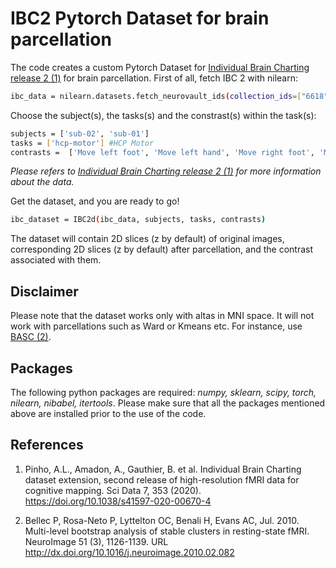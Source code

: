 # IBC2 Pytorch Dataset for brain parcellation

The code creates a custom Pytorch Dataset for [Individual Brain Charting release 2 (1)](/#references) for brain parcellation. 
First of all, fetch IBC 2 with nilearn:

```sh
ibc_data = nilearn.datasets.fetch_neurovault_ids(collection_ids=["6618"])
```
Choose the subject(s), the tasks(s) and the constrast(s) within the task(s):

```sh
subjects = ['sub-02', 'sub-01']
tasks = ['hcp-motor'] #HCP Motor
contrasts =  ['Move left foot', 'Move left hand', 'Move right foot', 'Move tongue']
```

_Please refers to [Individual Brain Charting release 2 (1)](/##references) for more information about the data._

Get the dataset, and you are ready to go!

```sh
ibc_dataset = IBC2d(ibc_data, subjects, tasks, contrasts)
```
The dataset will contain 2D slices (z by default) of original images, corresponding 2D slices (z by default) after parcellation, and the contrast associated with them. 

## Disclaimer

Please note that the dataset works only with altas in MNI space. It will not work with parcellations such as Ward or Kmeans etc. For instance, use [BASC (2)](/##references). 

## Packages

The following python packages are required: _numpy, sklearn, scipy, torch, nilearn, nibabel, itertools_.
Please make sure that all the packages mentioned above are installed prior to the use of the code.

## References

1. Pinho, A.L., Amadon, A., Gauthier, B. et al. Individual Brain Charting dataset extension, second release of high-resolution fMRI data for cognitive mapping. Sci Data 7, 353 (2020). https://doi.org/10.1038/s41597-020-00670-4

2. Bellec P, Rosa-Neto P, Lyttelton OC, Benali H, Evans AC, Jul. 2010. Multi-level bootstrap analysis of stable clusters in resting-state fMRI. NeuroImage 51 (3), 1126-1139. URL http://dx.doi.org/10.1016/j.neuroimage.2010.02.082
